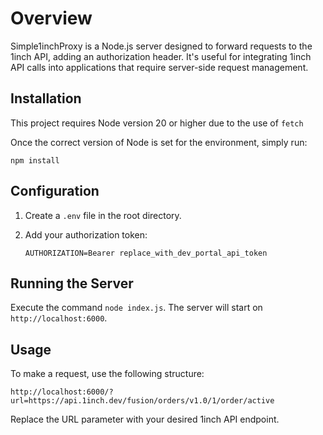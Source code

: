 # Overview

Simple1inchProxy is a Node.js server designed to forward requests to the 1inch API, adding an authorization header. It's useful for integrating 1inch API calls into applications that require server-side request management.

## Installation

This project requires Node version 20 or higher due to the use of `fetch`

Once the correct version of Node is set for the environment, simply run:

   ```
   npm install
   ```

## Configuration

1. Create a `.env` file in the root directory.
2. Add your authorization token:

   ```
   AUTHORIZATION=Bearer replace_with_dev_portal_api_token
   ```

## Running the Server

Execute the command `node index.js`. The server will start on `http://localhost:6000`.

## Usage

To make a request, use the following structure:

```
http://localhost:6000/?url=https://api.1inch.dev/fusion/orders/v1.0/1/order/active
```

Replace the URL parameter with your desired 1inch API endpoint.
